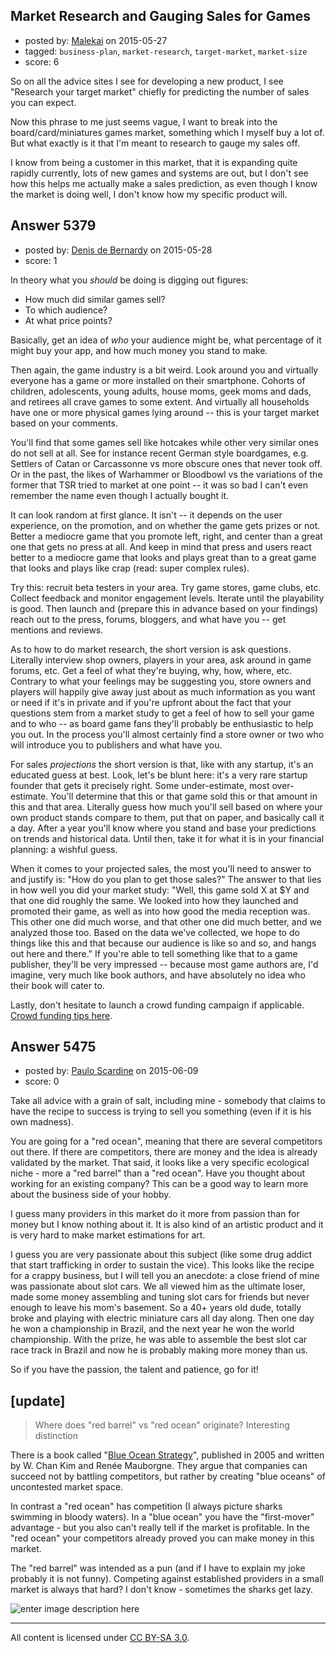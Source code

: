 ## Market Research and Gauging Sales for Games

- posted by: [Malekai](https://stackexchange.com/users/5820495/malekai) on 2015-05-27
- tagged: `business-plan`, `market-research`, `target-market`, `market-size`
- score: 6

So on all the advice sites I see for developing a new product, I see "Research your target market" chiefly for predicting the number of sales you can expect.

Now this phrase to me just seems vague, I want to break into the board/card/miniatures games market, something which I myself buy a lot of. But what exactly is it that I'm meant to research to gauge my sales off.

I know from being a customer in this market, that it is expanding quite rapidly currently, lots of new games and systems are out, but I don't see how this helps me actually make a sales prediction, as even though I know the market is doing well, I don't know how my specific product will.


## Answer 5379

- posted by: [Denis de Bernardy](https://stackexchange.com/users/182468/denis-de-bernardy) on 2015-05-28
- score: 1

In theory what you *should* be doing is digging out figures:

- How much did similar games sell?
- To which audience?
- At what price points?

Basically, get an idea of *who* your audience might be, what percentage of it might buy your app, and how much money you stand to make.

Then again, the game industry is a bit weird. Look around you and virtually everyone has a game or more installed on their smartphone. Cohorts of children, adolescents, young adults, house moms, geek moms and dads, and retirees all crave games to some extent. And virtually all households have one or more physical games lying around -- this is your target market based on your comments.

You'll find that some games sell like hotcakes while other very similar ones do not sell at all. See for instance recent German style boardgames, e.g. Settlers of Catan or Carcassonne vs more obscure ones that never took off. Or in the past, the likes of Warhammer or Bloodbowl vs the variations of the former that TSR tried to market at one point -- it was so bad I can't even remember the name even though I actually bought it.

It can look random at first glance. It isn't -- it depends on the user experience, on the promotion, and on whether the game gets prizes or not. Better a mediocre game that you promote left, right, and center than a great one that gets no press at all. And keep in mind that press and users react better to a mediocre game that looks and plays great than to a great game that looks and plays like crap (read: super complex rules).

Try this: recruit beta testers in your area. Try game stores, game clubs, etc. Collect feedback and monitor engagement levels. Iterate until the playability is good. Then launch and (prepare this in advance based on your findings) reach out to the press, forums, bloggers, and what have you -- get mentions and reviews.

As to how to do market research, the short version is ask questions. Literally interview shop owners, players in your area, ask around in game forums, etc. Get a feel of what they're buying, why, how, where, etc. Contrary to what your feelings may be suggesting you, store owners and players will happily give away just about as much information as you want or need if it's in private and if you're upfront about the fact that your questions stem from a market study to get a feel of how to sell your game and to who -- as board game fans they'll probably be enthusiastic to help you out. In the process you'll almost certainly find a store owner or two who will introduce you to publishers and what have you.

For sales *projections* the short version is that, like with any startup, it's an educated guess at best. Look, let's be blunt here: it's a very rare startup founder that gets it precisely right. Some under-estimate, most over-estimate. You'll determine that this or that game sold this or that amount in this and that area. Literally guess how much you'll sell based on where your own product stands compare to them, put that on paper, and basically call it a day. After a year you'll know where you stand and base your predictions on trends and historical data. Until then, take it for what it is in your financial planning: a wishful guess.

When it comes to your projected sales, the most you'll need to answer to and justify is: "How do you plan to get those sales?" The answer to that lies in how well you did your market study: "Well, this game sold X at $Y and that one did roughly the same. We looked into how they launched and promoted their game, as well as into how good the media reception was. This other one did much worse, and that other one did much better, and we analyzed those too. Based on the data we've collected, we hope to do things like this and that because our audience is like so and so, and hangs out here and there." If you're able to tell something like that to a game publisher, they'll be very impressed -- because most game authors are, I'd imagine, very much like book authors, and have absolutely no idea who their book will cater to.

Lastly, don't hesitate to launch a crowd funding campaign if applicable. [Crowd funding tips here](https://startups.stackexchange.com/questions/4098/types-of-incentives-for-powerful-crowdfunding/4104#4104).


## Answer 5475

- posted by: [Paulo Scardine](https://stackexchange.com/users/199019/paulo-scardine) on 2015-06-09
- score: 0

<p>Take all advice with a grain of salt, including mine - somebody that claims to have the recipe to success is trying to sell you something (even if it is his own madness).</p>

<p>You are going for a "red ocean", meaning that there are several competitors out there. If there are competitors, there are money and the idea is already validated by the market. That said, it looks like a very specific ecological niche - more a "red barrel" than a "red ocean". Have you thought about working for an existing company? This can be a good way to learn more about the business side of your hobby.</p>

<p>I guess many providers in this market do it more from passion than for money but I know nothing about it. It is also kind of an artistic product and it is very hard to make market estimations for art.</p>

<p>I guess you are very passionate about this subject (like some drug addict that start trafficking in order to sustain the vice). This looks like the recipe for a crappy business, but I will tell you an anecdote: a close friend of mine was passionate about slot cars. We all viewed him as the ultimate loser, made some money assembling and tuning slot cars for friends but never enough to leave his mom's basement. So a 40+ years old dude, totally broke and playing with electric miniature cars all day along. Then one day he won a championship in Brazil, and the next year he won the world championship. With the prize, he was able to assemble the best slot car race track in Brazil and now he is probably making more money than us.</p>

<p>So if you have the passion, the talent and patience, go for it!</p>

<h2>[update]</h2>

<blockquote>
  <p>Where does "red barrel" vs "red ocean" originate? Interesting distinction</p>
</blockquote>

<p>There is a book called "<a href="http://www.blueoceanstrategy.com/" rel="nofollow noreferrer">Blue Ocean Strategy</a>", published in 2005 and written by W. Chan Kim and Renée Mauborgne. They argue that companies can succeed not by battling competitors, but rather by creating "blue oceans" of uncontested market space.</p>

<p>In contrast a "red ocean" has competition (I always picture sharks swimming in bloody waters). In a "blue ocean" you have the "first-mover" advantage - but you also can't really tell if the market is profitable. In the "red ocean" your competitors already proved you can make money in this market.</p>

<p>The "red barrel" was intended as a pun (and if I have to explain my joke probably it is not funny). Competing against established providers in a small market is always that hard? I don't know - sometimes the sharks get lazy.</p>

<p><img src="https://i.stack.imgur.com/zmBAu.jpg" alt="enter image description here"></p>




---

All content is licensed under [CC BY-SA 3.0](https://creativecommons.org/licenses/by-sa/3.0/).
